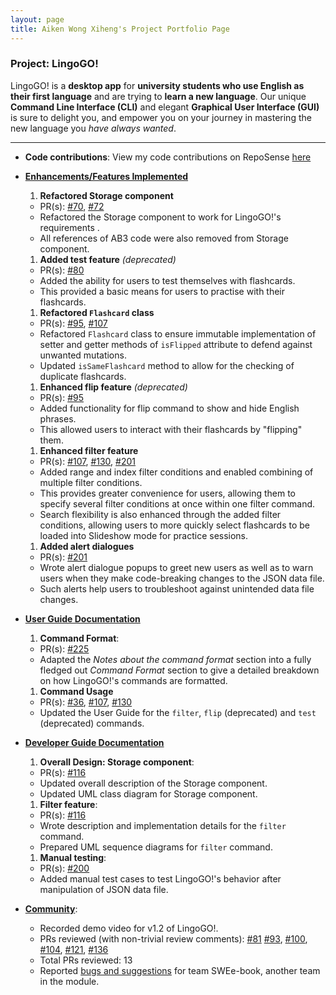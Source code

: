 ```yaml
---
layout: page
title: Aiken Wong Xiheng's Project Portfolio Page
---
```


### Project: LingoGO!

LingoGO! is a **desktop app** for **university students who use English as their first language** and are trying to **learn a
new language**. Our unique **Command Line Interface (CLI)** and
elegant **Graphical User Interface (GUI)** is sure to delight you, and empower you on your journey in mastering the new language you *have always wanted*.

<hr/>

* **Code contributions**: View my code contributions on RepoSense [here](https://nus-cs2103-ay2122s1.github.io/tp-dashboard/?search=aikenwx&sort=groupTitle&sortWithin=title&since=2021-09-17&timeframe=commit&mergegroup=&groupSelect=groupByRepos&breakdown=false)

* **<u>Enhancements/Features Implemented</u>**
  1. **Refactored Storage component**
  * PR(s): [\#70](https://github.com/AY2122S1-CS2103T-T11-2/tp/pull/70), [\#72](https://github.com/AY2122S1-CS2103T-T11-2/tp/pull/72)
  * Refactored the Storage component to work for LingoGO!'s requirements .
  * All references of AB3 code were also removed from Storage component.
  1. **Added test feature** *(deprecated)*
  * PR(s): [\#80](https://github.com/AY2122S1-CS2103T-T11-2/tp/pull/80)
  * Added the ability for users to test themselves with flashcards.
  * This provided a basic means for users to practise with their flashcards.
  1. **Refactored `Flashcard` class**
  * PR(s): [\#95](https://github.com/AY2122S1-CS2103T-T11-2/tp/pull/95), [\#107](https://github.com/AY2122S1-CS2103T-T11-2/tp/pull/107)
  * Refactored `Flashcard` class to ensure immutable implementation of setter and getter methods of `isFlipped` 
    attribute to defend against unwanted mutations.
  * Updated `isSameFlashcard` method to allow for the checking of duplicate flashcards.
  1. **Enhanced flip feature** *(deprecated)*
  * PR(s): [\#95](https://github.com/AY2122S1-CS2103T-T11-2/tp/pull/95)
  * Added functionality for flip command to show and hide English phrases.
  * This allowed users to interact with their flashcards by "flipping" them.
  1. **Enhanced filter feature**
  * PR(s): [\#107](https://github.com/AY2122S1-CS2103T-T11-2/tp/pull/107),
    [\#130](https://github.com/AY2122S1-CS2103T-T11-2/tp/pull/130), [\#201](https://github.com/AY2122S1-CS2103T-T11-2/tp/pull/201)
  * Added range and index filter conditions and enabled combining of multiple filter conditions.
  * This provides greater convenience for users, allowing them to specify several filter conditions at once within one
    filter command.
  * Search flexibility is also enhanced through the added filter conditions, allowing users to more quickly select
    flashcards to be loaded into Slideshow mode for practice sessions.
  1. **Added alert dialogues**
  * PR(s): [\#201](https://github.com/AY2122S1-CS2103T-T11-2/tp/pull/201)
  * Wrote alert dialogue popups to greet new users as well as to warn users when they make code-breaking changes to
    the JSON data file.
  * Such alerts help users to troubleshoot against unintended data file changes.
* **<u>User Guide Documentation</u>**
  1. **Command Format**:
  * PR(s): [\#225](https://github.com/AY2122S1-CS2103T-T11-2/tp/pull/225)
  * Adapted the _Notes about the command format_ section into a fully fledged out _Command Format_ section to give a 
    detailed breakdown on how LingoGO!'s commands are formatted.
  1. **Command Usage**
  * PR(s): [\#36](https://github.com/AY2122S1-CS2103T-T11-2/tp/pull/36), [\#107](https://github.com/AY2122S1-CS2103T-T11-2/tp/pull/107),
    [\#130](https://github.com/AY2122S1-CS2103T-T11-2/tp/pull/130)
  * Updated the User Guide for the `filter`, `flip` (deprecated) and `test` (deprecated) commands. 
* **<u>Developer Guide Documentation</u>**
  1. **Overall Design: Storage component**:
  * PR(s): [\#116](https://github.com/AY2122S1-CS2103T-T11-2/tp/pull/116/commits)
  * Updated overall description of the Storage component.
  * Updated UML class diagram for Storage component.
  1. **Filter feature**:
  * PR(s): [\#116](https://github.com/AY2122S1-CS2103T-T11-2/tp/pull/116/commits)
  * Wrote description and implementation details for the `filter` command.
  * Prepared UML sequence diagrams for `filter` command.
  1. **Manual testing**:
  * PR(s): [\#200](https://github.com/AY2122S1-CS2103T-T11-2/tp/pull/200/commits)
  * Added manual test cases to test LingoGO!'s behavior after manipulation of JSON data file.
* **<u>Community</u>**:
  * Recorded demo video for v1.2 of LingoGO!.
  * PRs reviewed (with non-trivial review comments):
  [\#81](https://github.com/AY2122S1-CS2103T-T11-2/tp/pull/81)
  [\#93](https://github.com/AY2122S1-CS2103T-T11-2/tp/pull/93),
  [\#100](https://github.com/AY2122S1-CS2103T-T11-2/tp/pull/100),
  [\#104](https://github.com/AY2122S1-CS2103T-T11-2/tp/pull/104),
  [\#121](https://github.com/AY2122S1-CS2103T-T11-2/tp/pull/121),
  [\#136](https://github.com/AY2122S1-CS2103T-T11-2/tp/pull/136)
  * Total PRs reviewed: 13
  * Reported [bugs and suggestions](https://github.com/aikenwx/ped/issues) for team SWEe-book, another team in the module.
